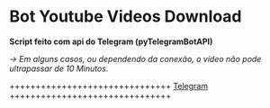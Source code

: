 # Bot Youtube Videos Download

**Script feito com api do Telegram (pyTelegramBotAPI)**

_-> Em alguns casos, ou dependendo da conexão, o vídeo não pode ultrapassar de 10 Minutos._


+++++++++++++++++++++++++++++++
[Telegram](https://t.me/pyD4RK)
+++++++++++++++++++++++++++++++